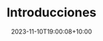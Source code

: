 ---
title: 'Introducciones'
date: 2023-11-10T19:00:08+10:00
draft: false
weight: 100
summary: Introducciones en español.
---